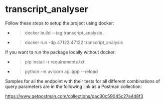 # transcript_analyser

Follow these steps to setup the project using docker: 

- > docker build --tag transcript_analysis .

- > docker run -dp 47122:47122 transcript_analysis


If you want to run the package locally without docker: 

- > pip install -r requirements.txt

- > python -m uvicorn api:app --reload



Samples for all the endpoint with their tests for all different combinations of query parameters are in the following link as a Postman collection:

https://www.getpostman.com/collections/dac30c59045c27a4d8f3
